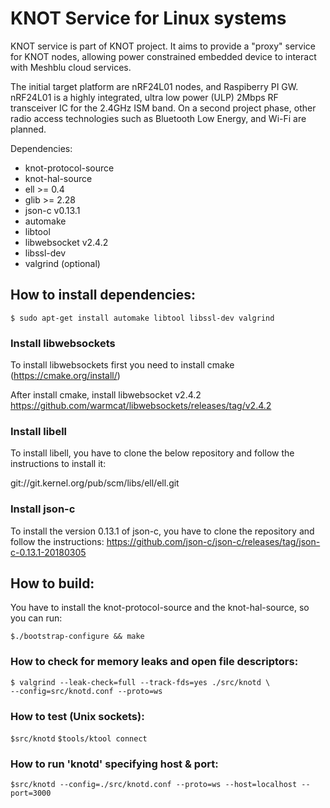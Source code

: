 # KNOT Service for Linux systems

KNOT service is part of KNOT project. It aims to provide a "proxy" service
for KNOT nodes, allowing power constrained embedded device to interact
with Meshblu cloud services.

The initial target platform are nRF24L01 nodes, and Raspiberry PI GW. nRF24L01
is a highly integrated, ultra low power (ULP) 2Mbps RF transceiver IC for the
2.4GHz ISM band. On a second project phase, other radio access technologies
such as Bluetooth Low Energy, and Wi-Fi are planned.

Dependencies:
- knot-protocol-source
- knot-hal-source
- ell >= 0.4
- glib >= 2.28
- json-c v0.13.1
- automake
- libtool
- libwebsocket v2.4.2
- libssl-dev
- valgrind (optional)

## How to install dependencies:

`$ sudo apt-get install automake libtool libssl-dev valgrind`

### Install libwebsockets
To install libwebsockets first you need to install cmake (https://cmake.org/install/)

After install cmake, install libwebsocket v2.4.2
https://github.com/warmcat/libwebsockets/releases/tag/v2.4.2

### Install libell
To install libell, you have to clone the below repository and follow the instructions to install it:

git://git.kernel.org/pub/scm/libs/ell/ell.git

### Install json-c

To install the version 0.13.1 of json-c, you have to clone the repository and follow the instructions:
https://github.com/json-c/json-c/releases/tag/json-c-0.13.1-20180305

## How to build:
You have to install the knot-protocol-source and the knot-hal-source, so you can run:

`$./bootstrap-configure && make`

### How to check for memory leaks and open file descriptors:
```shell
$ valgrind --leak-check=full --track-fds=yes ./src/knotd \
--config=src/knotd.conf --proto=ws
```

### How to test (Unix sockets):

`$src/knotd`
`$tools/ktool connect`

### How to run 'knotd' specifying host & port:

`$src/knotd --config=./src/knotd.conf --proto=ws --host=localhost --port=3000`
